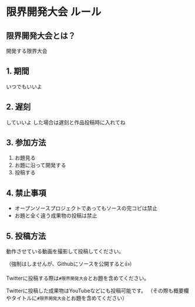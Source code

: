 # 限界開発大会 ルール

## 限界開発大会とは？

開発する限界大会

## 1. 期間

いつでもいいよ

## 2. 遅刻

していいよ
した場合は遅刻と作品投稿時に入れてね

## 3. 参加方法

1. お題見る
2. お題に沿って開発する
3. 投稿する

## 4. 禁止事項

- オープンソースプロジェクトであってもソースの完コピは禁止
- お題と全く違う成果物の投稿は禁止

## 5. 投稿方法

動作させている動画を撮影して投稿してください。

（強制はしませんが、Githubにソースを公開すると👍）

Twitterに投稿する際は`#限界開発大会`とお題を含めてください。

Twitterに投稿した成果物はYouTubeなどにも投稿可能です。
（その際も概要欄やタイトルに`#限界開発大会`とお題を含めてください）